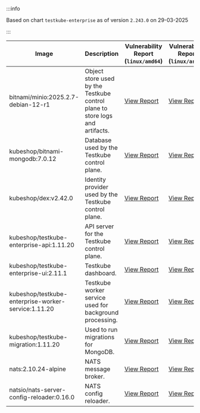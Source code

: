 :::info

Based on chart `testkube-enterprise` as of version `2.243.0` on 29-03-2025

:::

| Image | Description | Vulnerability Report (`linux/amd64`) | Vulnerability Report (`linux/arm64`) | Docker Image |
|-------|-------------|----------------------------------------|----------------------------------------|--------------|
| bitnami/minio:2025.2.7-debian-12-r1 | Object store used by the Testkube control plane to store logs and artifacts. | [View Report](./minio-2025.2.7-debian-12-r1_linux_amd64.md) | [View Report](./minio-2025.2.7-debian-12-r1_linux_arm64.md) | [View Image](https://hub.docker.com/layers/bitnami/minio/2025.2.7-debian-12-r1/images/sha256-6200cedfbe0d340913f74f16f93dcd203ec89702c7f120abf45b4bbbea3689cf?context=explore) |
| kubeshop/bitnami-mongodb:7.0.12 | Database used by the Testkube control plane. | [View Report](./bitnami-mongodb-7.0.12_linux_amd64.md) | [View Report](./bitnami-mongodb-7.0.12_linux_arm64.md) | [View Image](https://hub.docker.com/layers/kubeshop/bitnami-mongodb/7.0.12/images/sha256-43aa0e5c2e3eff47a9d82ab89e3d0bdde515b9b64628d328a18342e1facba8aa?context=explore) |
| kubeshop/dex:v2.42.0 | Identity provider used by the Testkube control plane. | [View Report](./dex-v2.42.0_linux_amd64.md) | [View Report](./dex-v2.42.0_linux_arm64.md) | [View Image](https://hub.docker.com/layers/kubeshop/dex/v2.42.0/images/sha256-10dc393947e2d04dd8c0972ccf405e6f47aba0b694af059c94aa9d249d69ae1b?context=explore) |
| kubeshop/testkube-enterprise-api:1.11.20 | API server for the Testkube control plane. | [View Report](./testkube-enterprise-api-1.11.20_linux_amd64.md) | [View Report](./testkube-enterprise-api-1.11.20_linux_arm64.md) | [View Image](https://hub.docker.com/layers/kubeshop/testkube-enterprise-api/1.11.20/images/sha256-cb368055c8cf33a3a966f89094b8c5ee0c416517103c68fca7696a6905d4559b?context=explore) |
| kubeshop/testkube-enterprise-ui:2.11.1 | Testkube dashboard. | [View Report](./testkube-enterprise-ui-2.11.1_linux_amd64.md) | [View Report](./testkube-enterprise-ui-2.11.1_linux_arm64.md) | [View Image](https://hub.docker.com/layers/kubeshop/testkube-enterprise-ui/2.11.1/images/sha256-9cc8654d9716803791e25f5f45025db3f3312462c714e7707111b5d6ee20ee73?context=explore) |
| kubeshop/testkube-enterprise-worker-service:1.11.20 | Testkube worker service used for background processing. | [View Report](./testkube-enterprise-worker-service-1.11.20_linux_amd64.md) | [View Report](./testkube-enterprise-worker-service-1.11.20_linux_arm64.md) | [View Image](https://hub.docker.com/layers/kubeshop/testkube-enterprise-worker-service/1.11.20/images/sha256-bfda08b64edf35d69c0bef7e4457267bd5a523bcd091a73ba18b03c18ab8526d?context=explore) |
| kubeshop/testkube-migration:1.11.20 | Used to run migrations for MongoDB. | [View Report](./testkube-migration-1.11.20_linux_amd64.md) | [View Report](./testkube-migration-1.11.20_linux_arm64.md) | [View Image](https://hub.docker.com/layers/kubeshop/testkube-migration/1.11.20/images/sha256-3ceb184c4abaca88da105025fccae0a837fd99cce148ca416578bcd989fe9ebe?context=explore) |
| nats:2.10.24-alpine | NATS message broker. | [View Report](./nats-2.10.24-alpine_linux_amd64.md) | [View Report](./nats-2.10.24-alpine_linux_arm64.md) | [View Image](https://hub.docker.com/layers/library/nats/2.10.24-alpine/images/sha256-d13ec5ce79a02e1be937820dd36db611e25bd0c08cd9947fa9a5d52a56bf91fc?context=explore) |
| natsio/nats-server-config-reloader:0.16.0 | NATS config reloader. | [View Report](./nats-server-config-reloader-0.16.0_linux_amd64.md) | [View Report](./nats-server-config-reloader-0.16.0_linux_arm64.md) | [View Image](https://hub.docker.com/layers/natsio/nats-server-config-reloader/0.16.0/images/sha256-6e1f185d0f39fdf6032872bd20f1ce134d4e18c923d55f7cf93d40afcf6a8ffe?context=explore) |

